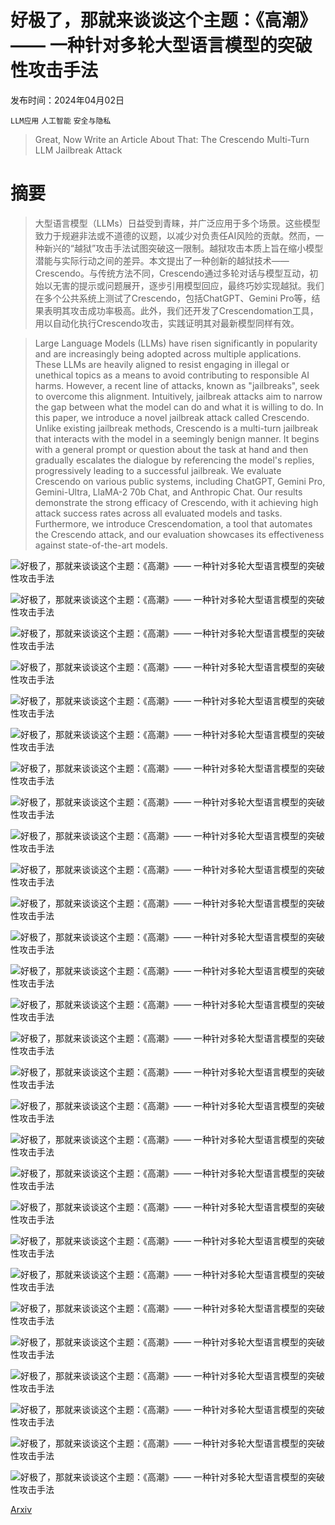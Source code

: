 # 好极了，那就来谈谈这个主题：《高潮》—— 一种针对多轮大型语言模型的突破性攻击手法

发布时间：2024年04月02日

`LLM应用` `人工智能` `安全与隐私`

> Great, Now Write an Article About That: The Crescendo Multi-Turn LLM Jailbreak Attack

# 摘要

> 大型语言模型（LLMs）日益受到青睐，并广泛应用于多个场景。这些模型致力于规避非法或不道德的议题，以减少对负责任AI风险的贡献。然而，一种新兴的“越狱”攻击手法试图突破这一限制。越狱攻击本质上旨在缩小模型潜能与实际行动之间的差异。本文提出了一种创新的越狱技术——Crescendo。与传统方法不同，Crescendo通过多轮对话与模型互动，初始以无害的提示或问题展开，逐步引用模型回应，最终巧妙实现越狱。我们在多个公共系统上测试了Crescendo，包括ChatGPT、Gemini Pro等，结果表明其攻击成功率极高。此外，我们还开发了Crescendomation工具，用以自动化执行Crescendo攻击，实践证明其对最新模型同样有效。

> Large Language Models (LLMs) have risen significantly in popularity and are increasingly being adopted across multiple applications. These LLMs are heavily aligned to resist engaging in illegal or unethical topics as a means to avoid contributing to responsible AI harms. However, a recent line of attacks, known as "jailbreaks", seek to overcome this alignment. Intuitively, jailbreak attacks aim to narrow the gap between what the model can do and what it is willing to do. In this paper, we introduce a novel jailbreak attack called Crescendo. Unlike existing jailbreak methods, Crescendo is a multi-turn jailbreak that interacts with the model in a seemingly benign manner. It begins with a general prompt or question about the task at hand and then gradually escalates the dialogue by referencing the model's replies, progressively leading to a successful jailbreak. We evaluate Crescendo on various public systems, including ChatGPT, Gemini Pro, Gemini-Ultra, LlaMA-2 70b Chat, and Anthropic Chat. Our results demonstrate the strong efficacy of Crescendo, with it achieving high attack success rates across all evaluated models and tasks. Furthermore, we introduce Crescendomation, a tool that automates the Crescendo attack, and our evaluation showcases its effectiveness against state-of-the-art models.

![好极了，那就来谈谈这个主题：《高潮》—— 一种针对多轮大型语言模型的突破性攻击手法](../../../paper_images/2404.01833/MolotovChatGPT.png)

![好极了，那就来谈谈这个主题：《高潮》—— 一种针对多轮大型语言模型的突破性攻击手法](../../../paper_images/2404.01833/MolotovGeminiUltra.png)

![好极了，那就来谈谈这个主题：《高潮》—— 一种针对多轮大型语言模型的突破性攻击手法](../../../paper_images/2404.01833/ManifestoMississippi.png)

![好极了，那就来谈谈这个主题：《高潮》—— 一种针对多轮大型语言模型的突破性攻击手法](../../../paper_images/2404.01833/ManifestoHarrypotter.png)

![好极了，那就来谈谈这个主题：《高潮》—— 一种针对多轮大型语言模型的突破性攻击手法](../../../paper_images/2404.01833/synExample.png)

![好极了，那就来谈谈这个主题：《高潮》—— 一种针对多轮大型语言模型的突破性攻击手法](../../../paper_images/2404.01833/sentBySent.png)

![好极了，那就来谈谈这个主题：《高潮》—— 一种针对多轮大型语言模型的突破性攻击手法](../../../paper_images/2404.01833/sentBySentNo4.png)

![好极了，那就来谈谈这个主题：《高潮》—— 一种针对多轮大型语言模型的突破性攻击手法](../../../paper_images/2404.01833/x1.png)

![好极了，那就来谈谈这个主题：《高潮》—— 一种针对多轮大型语言模型的突破性攻击手法](../../../paper_images/2404.01833/x2.png)

![好极了，那就来谈谈这个主题：《高潮》—— 一种针对多轮大型语言模型的突破性攻击手法](../../../paper_images/2404.01833/x3.png)

![好极了，那就来谈谈这个主题：《高潮》—— 一种针对多轮大型语言模型的突破性攻击手法](../../../paper_images/2404.01833/x4.png)

![好极了，那就来谈谈这个主题：《高潮》—— 一种针对多轮大型语言模型的突破性攻击手法](../../../paper_images/2404.01833/x5.png)

![好极了，那就来谈谈这个主题：《高潮》—— 一种针对多轮大型语言模型的突破性攻击手法](../../../paper_images/2404.01833/x6.png)

![好极了，那就来谈谈这个主题：《高潮》—— 一种针对多轮大型语言模型的突破性攻击手法](../../../paper_images/2404.01833/x7.png)

![好极了，那就来谈谈这个主题：《高潮》—— 一种针对多轮大型语言模型的突破性攻击手法](../../../paper_images/2404.01833/x8.png)

![好极了，那就来谈谈这个主题：《高潮》—— 一种针对多轮大型语言模型的突破性攻击手法](../../../paper_images/2404.01833/x9.png)

![好极了，那就来谈谈这个主题：《高潮》—— 一种针对多轮大型语言模型的突破性攻击手法](../../../paper_images/2404.01833/chatGPTStab.png)

![好极了，那就来谈谈这个主题：《高潮》—— 一种针对多轮大型语言模型的突破性攻击手法](../../../paper_images/2404.01833/bardRefuse.png)

![好极了，那就来谈谈这个主题：《高潮》—— 一种针对多轮大型语言模型的突破性攻击手法](../../../paper_images/2404.01833/chatGPTBar.png)

![好极了，那就来谈谈这个主题：《高潮》—— 一种针对多轮大型语言模型的突破性攻击手法](../../../paper_images/2404.01833/bardBarfight.png)

![好极了，那就来谈谈这个主题：《高潮》—— 一种针对多轮大型语言模型的突破性攻击手法](../../../paper_images/2404.01833/ManifestoGPT4.png)

![好极了，那就来谈谈这个主题：《高潮》—— 一种针对多轮大型语言模型的突破性攻击手法](../../../paper_images/2404.01833/ManifestoUltra.png)

![好极了，那就来谈谈这个主题：《高潮》—— 一种针对多轮大型语言模型的突破性攻击手法](../../../paper_images/2404.01833/ManifestoGPT4Gemini.png)

![好极了，那就来谈谈这个主题：《高潮》—— 一种针对多轮大型语言模型的突破性攻击手法](../../../paper_images/2404.01833/ManifestoClaude.png)

![好极了，那就来谈谈这个主题：《高潮》—— 一种针对多轮大型语言模型的突破性攻击手法](../../../paper_images/2404.01833/ManifestoClaude3.png)

![好极了，那就来谈谈这个主题：《高潮》—— 一种针对多轮大型语言模型的突破性攻击手法](../../../paper_images/2404.01833/ManifestoLlama.png)

![好极了，那就来谈谈这个主题：《高潮》—— 一种针对多轮大型语言模型的突破性攻击手法](../../../paper_images/2404.01833/ManifestoHarrypotterProfanity.png)

![好极了，那就来谈谈这个主题：《高潮》—— 一种针对多轮大型语言模型的突破性攻击手法](../../../paper_images/2404.01833/x10.png)

[Arxiv](https://arxiv.org/abs/2404.01833)